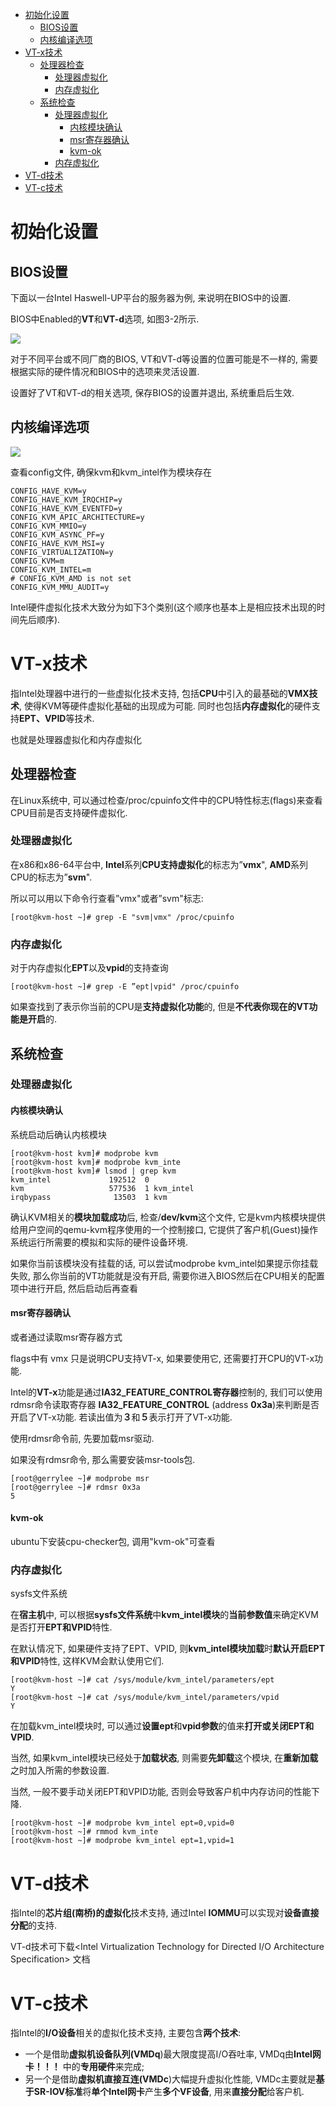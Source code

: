 
<!-- @import "[TOC]" {cmd="toc" depthFrom=1 depthTo=6 orderedList=false} -->

<!-- code_chunk_output -->

- [初始化设置](#初始化设置)
  - [BIOS设置](#bios设置)
  - [内核编译选项](#内核编译选项)
- [VT-x技术](#vt-x技术)
  - [处理器检查](#处理器检查)
    - [处理器虚拟化](#处理器虚拟化)
    - [内存虚拟化](#内存虚拟化)
  - [系统检查](#系统检查)
    - [处理器虚拟化](#处理器虚拟化-1)
      - [内核模块确认](#内核模块确认)
      - [msr寄存器确认](#msr寄存器确认)
      - [kvm-ok](#kvm-ok)
    - [内存虚拟化](#内存虚拟化-1)
- [VT-d技术](#vt-d技术)
- [VT-c技术](#vt-c技术)

<!-- /code_chunk_output -->

# 初始化设置

## BIOS设置

下面以一台Intel Haswell\-UP平台的服务器为例, 来说明在BIOS中的设置. 

BIOS中Enabled的**VT**和**VT\-d**选项, 如图3-2所示. 

![](./images/2019-05-15-09-02-49.png)

对于不同平台或不同厂商的BIOS, VT和VT\-d等设置的位置可能是不一样的, 需要根据实际的硬件情况和BIOS中的选项来灵活设置. 

设置好了VT和VT\-d的相关选项, 保存BIOS的设置并退出, 系统重启后生效. 

## 内核编译选项

![](./images/2019-05-15-11-09-31.png)

查看config文件, 确保kvm和kvm\_intel作为模块存在

```
CONFIG_HAVE_KVM=y
CONFIG_HAVE_KVM_IRQCHIP=y
CONFIG_HAVE_KVM_EVENTFD=y
CONFIG_KVM_APIC_ARCHITECTURE=y
CONFIG_KVM_MMIO=y
CONFIG_KVM_ASYNC_PF=y
CONFIG_HAVE_KVM_MSI=y
CONFIG_VIRTUALIZATION=y
CONFIG_KVM=m
CONFIG_KVM_INTEL=m
# CONFIG_KVM_AMD is not set
CONFIG_KVM_MMU_AUDIT=y
```

Intel硬件虚拟化技术大致分为如下3个类别(这个顺序也基本上是相应技术出现的时间先后顺序). 

# VT-x技术

指Intel处理器中进行的一些虚拟化技术支持, 包括**CPU**中引入的最基础的**VMX技术**, 使得KVM等硬件虚拟化基础的出现成为可能. 同时也包括**内存虚拟化**的硬件支持**EPT、VPID**等技术. 

也就是处理器虚拟化和内存虚拟化

## 处理器检查

在Linux系统中, 可以通过检查/proc/cpuinfo文件中的CPU特性标志(flags)来查看CPU目前是否支持硬件虚拟化. 

### 处理器虚拟化

在x86和x86\-64平台中, **Intel**系列**CPU支持虚拟化**的标志为”**vmx**", **AMD**系列CPU的标志为”**svm**". 

所以可以用以下命令行查看”vmx"或者”svm"标志: 

```
[root@kvm-host ~]# grep -E "svm|vmx" /proc/cpuinfo
```

### 内存虚拟化

对于内存虚拟化**EPT**以及**vpid**的支持查询

```
[root@kvm-host ~]# grep -E ”ept|vpid" /proc/cpuinfo 
```

如果查找到了表示你当前的CPU是**支持虚拟化功能**的, 但是**不代表你现在的VT功能是开启**的. 

## 系统检查

### 处理器虚拟化

#### 内核模块确认

系统启动后确认内核模块

```
[root@kvm-host kvm]# modprobe kvm
[root@kvm-host kvm]# modprobe kvm_inte
[root@kvm-host kvm]# lsmod | grep kvm
kvm_intel             192512  0 
kvm                   577536  1 kvm_intel
irqbypass              13503  1 kvm
```

确认KVM相关的**模块加载成功**后, 检查/**dev/kvm**这个文件, 它是kvm内核模块提供给用户空间的qemu\-kvm程序使用的一个控制接口, 它提供了客户机(Guest)操作系统运行所需要的模拟和实际的硬件设备环境. 

如果你当前该模块没有挂载的话, 可以尝试modprobe kvm\_intel如果提示你挂载失败, 那么你当前的VT功能就是没有开启, 需要你进入BIOS然后在CPU相关的配置项中进行开启, 然后启动后再查看

#### msr寄存器确认

或者通过读取msr寄存器方式

flags中有 vmx 只是说明CPU支持VT\-x, 如果要使用它, 还需要打开CPU的VT\-x功能.  

Intel的**VT\-x**功能是通过**IA32\_FEATURE\_CONTROL寄存器**控制的, 我们可以使用rdmsr命令读取寄存器 **IA32\_FEATURE\_CONTROL** (address **0x3a**)来判断是否开启了VT\-x功能. 若读出值为**３**和**５**表示打开了VT\-x功能. 

使用rdmsr命令前, 先要加载msr驱动.  

如果没有rdmsr命令, 那么需要安装msr\-tools包. 

```
[root@gerrylee ~]# modprobe msr
[root@gerrylee ~]# rdmsr 0x3a
5
```

#### kvm-ok

ubuntu下安装cpu\-checker包, 调用"kvm\-ok"可查看

### 内存虚拟化

sysfs文件系统

在**宿主机**中, 可以根据**sysfs文件系统**中**kvm\_intel模块**的**当前参数值**来确定KVM是否打开**EPT和VPID**特性. 

在默认情况下, 如果硬件支持了EPT、VPID, 则**kvm\_intel模块加载**时**默认开启EPT和VPID**特性, 这样KVM会默认使用它们. 

```
[root@kvm-host ~]# cat /sys/module/kvm_intel/parameters/ept
Y
[root@kvm-host ~]# cat /sys/module/kvm_intel/parameters/vpid
Y
```

在加载kvm\_intel模块时, 可以通过**设置ept**和**vpid参数**的值来**打开或关闭EPT和VPID**. 

当然, 如果kvm\_intel模块已经处于**加载状态**, 则需要**先卸载**这个模块, 在**重新加载**之时加入所需的参数设置. 

当然, 一般不要手动关闭EPT和VPID功能, 否则会导致客户机中内存访问的性能下降. 

```
[root@kvm-host ~]# modprobe kvm_intel ept=0,vpid=0 
[root@kvm-host ~]# rmmod kvm_inte
[root@kvm-host ~]# modprobe kvm_intel ept=1,vpid=1
```

# VT-d技术

指Intel的**芯片组(南桥)的虚拟化**技术支持, 通过Intel **IOMMU**可以实现对**设备直接分配**的支持. 

VT-d技术可下载<Intel Virtualization Technology for Directed I/O Architecture Specification> 文档

# VT-c技术

指Intel的**I/O设备**相关的虚拟化技术支持, 主要包含**两个技术**: 

- 一个是借助**虚拟机设备队列(VMDq**)最大限度提高I/O吞吐率, VMDq由**Intel网卡！！！** 中的**专用硬件**来完成; 
- 另一个是借助**虚拟机直接互连(VMDc**)大幅提升虚拟化性能, VMDc主要就是**基于SR\-IOV标准**将**单个Intel网卡**产生**多个VF设备**, 用来**直接分配**给客户机. 